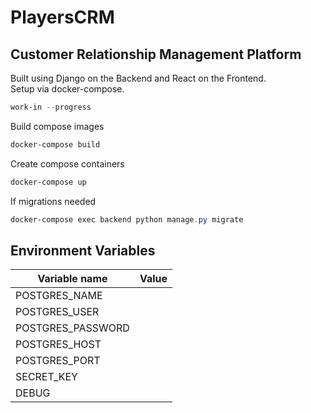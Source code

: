 # PlayersCRM

## Customer Relationship Management Platform

Built using Django on the Backend and React on the Frontend.
<br>
Setup via docker-compose.

```powershell
work-in --progress
```

Build compose images

```powershell
docker-compose build
```

Create compose containers

```powershell
docker-compose up
```

If migrations needed

```powershell
docker-compose exec backend python manage.py migrate
```

## Environment Variables

| Variable name     | Value |
| ----------------- | ----- |
| POSTGRES_NAME     |       |
| POSTGRES_USER     |       |
| POSTGRES_PASSWORD |       |
| POSTGRES_HOST     |       |
| POSTGRES_PORT     |       |
| SECRET_KEY        |       |
| DEBUG             |       |
